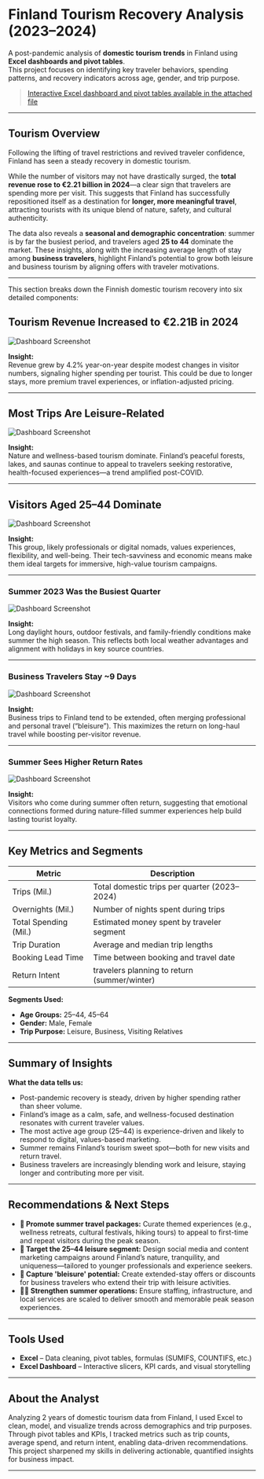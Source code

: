 # Finland Tourism Recovery Analysis (2023–2024)

A post-pandemic analysis of **domestic tourism trends** in Finland using **Excel dashboards and pivot tables**.  
This project focuses on identifying key traveler behaviors, spending patterns, and recovery indicators across age, gender, and trip purpose.

> [Interactive Excel dashboard and pivot tables available in the attached file](Finland's_Post-Pandemic_Tourism.xlsx)
 
---

## Tourism Overview

Following the lifting of travel restrictions and revived traveler confidence, Finland has seen a steady recovery in domestic tourism.  

While the number of visitors may not have drastically surged, the **total revenue rose to €2.21 billion in 2024**—a clear sign that travelers are spending more per visit. This suggests that Finland has successfully repositioned itself as a destination for **longer, more meaningful travel**, attracting tourists with its unique blend of nature, safety, and cultural authenticity.

The data also reveals a **seasonal and demographic concentration**: summer is by far the busiest period, and travelers aged **25 to 44** dominate the market. These insights, along with the increasing average length of stay among **business travelers**, highlight Finland’s potential to grow both leisure and business tourism by aligning offers with traveler motivations.

---

This section breaks down the Finnish domestic tourism recovery into six detailed components:

## Tourism Revenue Increased to €2.21B in 2024

![Dashboard Screenshot](Images/Revenue.png)

**Insight:**  
Revenue grew by 4.2% year-on-year despite modest changes in visitor numbers, signaling higher spending per tourist. This could be due to longer stays, more premium travel experiences, or inflation-adjusted pricing.

---

## Most Trips Are Leisure-Related

 ![Dashboard Screenshot](Images/Overnights.png)

**Insight:**  
Nature and wellness-based tourism dominate. Finland’s peaceful forests, lakes, and saunas continue to appeal to travelers seeking restorative, health-focused experiences—a trend amplified post-COVID.

---

## Visitors Aged 25–44 Dominate

 ![Dashboard Screenshot](Images/Overnights.png)

**Insight:**  
This group, likely professionals or digital nomads, values experiences, flexibility, and well-being. Their tech-savviness and economic means make them ideal targets for immersive, high-value tourism campaigns.

---

### Summer 2023 Was the Busiest Quarter

 ![Dashboard Screenshot](Images/Overnights.png)

**Insight:**  
Long daylight hours, outdoor festivals, and family-friendly conditions make summer the high season. This reflects both local weather advantages and alignment with holidays in key source countries.

--- 

### Business Travelers Stay ~9 Days

 ![Dashboard Screenshot](Images/Overnights.png)

**Insight:**  
Business trips to Finland tend to be extended, often merging professional and personal travel (“bleisure”). This maximizes the return on long-haul travel while boosting per-visitor revenue.

---

### Summer Sees Higher Return Rates

 ![Dashboard Screenshot](Images/Overnights.png)

**Insight:**  
Visitors who come during summer often return, suggesting that emotional connections formed during nature-filled summer experiences help build lasting tourist loyalty.

---

## Key Metrics and Segments

| Metric                 | Description                                       |
|------------------------|---------------------------------------------------|
| Trips (Mil.)           | Total domestic trips per quarter (2023–2024)     |
| Overnights (Mil.)      | Number of nights spent during trips              |
| Total Spending (Mil.)  | Estimated money spent by traveler segment        |
| Trip Duration          | Average and median trip lengths                  |
| Booking Lead Time      | Time between booking and travel date             |
| Return Intent          | travelers planning to return (summer/winter)     |

**Segments Used:**
- **Age Groups:** 25–44, 45–64
- **Gender:** Male, Female
- **Trip Purpose:** Leisure, Business, Visiting Relatives

---

## Summary of Insights

**What the data tells us:**
- Post-pandemic recovery is steady, driven by higher spending rather than sheer volume.
- Finland’s image as a calm, safe, and wellness-focused destination resonates with current traveler values.
- The most active age group (25–44) is experience-driven and likely to respond to digital, values-based marketing.
- Summer remains Finland’s tourism sweet spot—both for new visits and return travel.
- Business travelers are increasingly blending work and leisure, staying longer and contributing more per visit.

---

## Recommendations & Next Steps

- **📢 Promote summer travel packages:** Curate themed experiences (e.g., wellness retreats, cultural festivals, hiking tours) to appeal to first-time and repeat visitors during the peak season.
- **🎯 Target the 25–44 leisure segment:** Design social media and content marketing campaigns around Finland’s nature, tranquility, and uniqueness—tailored to younger professionals and experience seekers.
- **💼 Capture 'bleisure' potential:** Create extended-stay offers or discounts for business travelers who extend their trip with leisure activities.
- **🧑‍🔧 Strengthen summer operations:** Ensure staffing, infrastructure, and local services are scaled to deliver smooth and memorable peak season experiences.
---

## Tools Used

- **Excel** – Data cleaning, pivot tables, formulas (SUMIFS, COUNTIFS, etc.)
- **Excel Dashboard** – Interactive slicers, KPI cards, and visual storytelling

---

## About the Analyst

Analyzing 2 years of domestic tourism data from Finland, I used Excel to clean, model, and visualize trends across demographics and trip purposes. Through pivot tables and KPIs, I tracked metrics such as trip counts, average spend, and return intent, enabling data-driven recommendations. This project sharpened my skills in delivering actionable, quantified insights for business impact.

---

